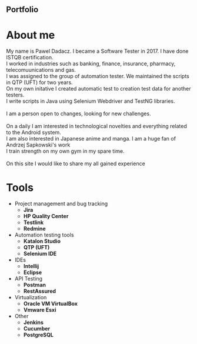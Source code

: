 <html>
<h2> Portfolio </h2>

<h1>About me</h1>
My name is Pawel Dadacz. I became a Software Tester in 2017. I have done ISTQB certification.<br>
I worked in industries such as banking, finance, insurance, pharmacy, telecomuunications and gas.<br>
I was assigned to the group of automation tester. We maintained the scripts in QTP (UFT) for two years.<br>
On my own initative I created automatic test to creation test data for another testers. <br>
I write scripts in Java using Selenium Webdriver and TestNG libraries.<br><br>
I am a person open to changes, looking for new challenges.<br><br>
On a daily I am interested in technological novelties and everything related to the Android system.<br>
I am also interested in Japanese anime and manga. I am a huge fan of Andrzej Sapkowski's work <br>
I train strength on my own gym in my spare time.<br><br>
On this site I would like to share my all gained experience
  
<h1>Tools</h1>
<ul>
<li> Project management and bug tracking 
<ul>
<li><b>Jira </b></li>
<li><b>HP Quality Center </b></li>
<li><b>Testlink </b></li>
<li><b>Redmine </b></li>
</ul>
</li>
<li> Automation testing tools
<ul>
<li><b>Katalon Studio </b></li>
<li><b>QTP (UFT) </b></li>
<li><b>Selenium IDE </b></li>
</ul>
</li>
<li> IDEs
<ul>
<li><b>Intellij</b></li>
<li><b>Eclipse</b></li>
</ul>
</li>
<li> API Testing
<ul>
<li><b>Postman</b></li>
<li><b>RestAssured</b></li>
</ul>
</li>
<li> Virtualization
<ul>
<li><b>Oracle VM VirtualBox</b></li>
<li><b>Vmware Esxi</b></li>
</ul>
</li>
<li> Other
<ul>
<li><b>Jenkins</b></li>
<li><b>Cucumber</b></li>
<li><b>PostgreSQL</b></li>
</ul>
</li>
</ul>
  
</html>
